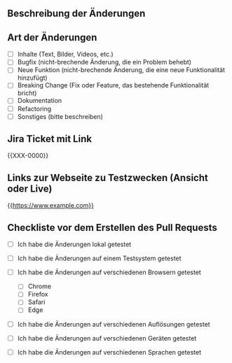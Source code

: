 ## Beschreibung der Änderungen

## Art der Änderungen
- [ ] Inhalte (Text, Bilder, Videos, etc.)
- [ ] Bugfix (nicht-brechende Änderung, die ein Problem behebt)
- [ ] Neue Funktion (nicht-brechende Änderung, die eine neue Funktionalität hinzufügt)
- [ ] Breaking Change (Fix oder Feature, das bestehende Funktionalität bricht)
- [ ] Dokumentation
- [ ] Refactoring
- [ ] Sonstiges (bitte beschreiben)

## Jira Ticket mit Link
{{XXX-0000}}

## Links zur Webseite zu Testzwecken (Ansicht oder Live)
{{https://www.example.com}}

## Checkliste vor dem Erstellen des Pull Requests
- [ ] Ich habe die Änderungen lokal getestet
- [ ] Ich habe die Änderungen auf einem Testsystem getestet
- [ ] Ich habe die Änderungen auf verschiedenen Browsern getestet
  - [ ] Chrome
  - [ ] Firefox
  - [ ] Safari
  - [ ] Edge
- [ ] Ich habe die Änderungen auf verschiedenen Auflösungen getestet
- [ ] Ich habe die Änderungen auf verschiedenen Geräten getestet
- [ ] Ich habe die Änderungen auf verschiedenen Sprachen getestet

